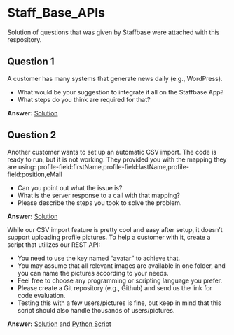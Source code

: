 # Staff_Base_APIs

Solution of questions that was given by Staffbase were attached with this respository.

## Question 1

A customer has many systems that generate news daily (e.g., WordPress).

- What would be your suggestion to integrate it all on the Staffbase App?
- What steps do you think are required for that?

**Answer:** [Solution](/Problem_1.md)

## Question 2

Another customer wants to set up an automatic CSV import. The code is ready to run, but it
is not working. They provided you with the mapping they are using:
profile-field:firstName,profile-field:lastName,profile-field:position,eMail

- Can you point out what the issue is?
- What is the server response to a call with that mapping?
- Please describe the steps you took to solve the problem.

**Answer:** [Solution](/Problem_2.md)

While our CSV import feature is pretty cool and easy after setup, it doesn’t support uploading
profile pictures. To help a customer with it, create a script that utilizes our REST API:

- You need to use the key named “avatar” to achieve that.
- You may assume that all relevant images are available in one folder, and you can
  name the pictures according to your needs.
- Feel free to choose any programming or scripting language you prefer.
- Please create a Git repository (e.g., Github) and send us the link for code evaluation.
- Testing this with a few users/pictures is fine, but keep in mind that this script should
  also handle thousands of users/pictures.

**Answer:** [Solution](/Problem_3.md) and [Python Script](/uploading_Profile_images.py)
